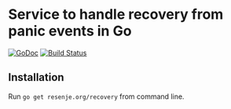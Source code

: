 # Service to handle recovery from panic events in Go

[![GoDoc](https://godoc.org/resenje.org/recovery?status.svg)](https://godoc.org/resenje.org/recovery)
[![Build Status](https://travis-ci.org/janos/recovery.svg?branch=master)](https://travis-ci.org/janos/recovery)

## Installation

Run `go get resenje.org/recovery` from command line.
